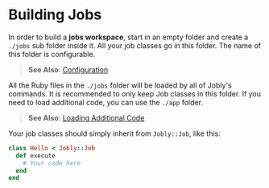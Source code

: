 # Building Jobs

In order to build a **jobs workspace**, start in an empty folder and create
a `./jobs` sub folder inside it. All your job classes go in this folder.
The name of this folder is configurable.

> <i class='fa fa-arrow-right'></i> **See Also**: [Configuration](/configuration)

All the Ruby files in the `./jobs` folder will be loaded by all of Jobly's
commands. It is recommended to only keep Job classes in this folder.
If you need to load additional code, you can use the `./app` folder.

> <i class='fa fa-arrow-right'></i> **See Also**:
> [Loading Additional Code](loading-additional-code.md)

Your job classes should simply inherit from `Jobly::Job`, like this:

```ruby
class Hello < Jobly::Job
  def execute
    # Your code here
  end
end
```

